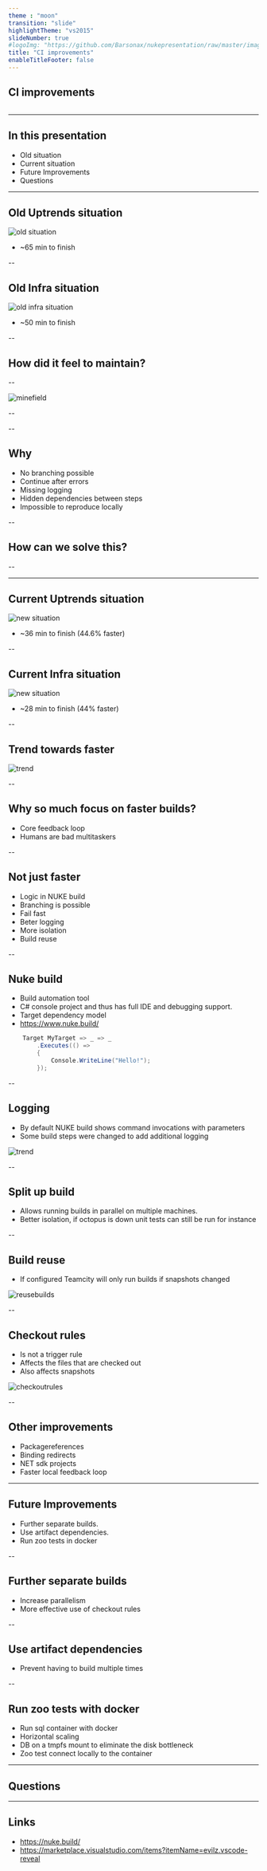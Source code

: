 ```yaml
---
theme : "moon"
transition: "slide"
highlightTheme: "vs2015"
slideNumber: true
#logoImg: "https://github.com/Barsonax/nukepresentation/raw/master/images/nukeIcon.png"
title: "CI improvements"
enableTitleFooter: false
---
```


## CI improvements

<a>
    <img style="border: unset; box-shadow: unset" data-src="https://github.com/Barsonax/nukepresentation/raw/master/images/nukeIcon.png">
</a>

---

## In this presentation

- Old situation
- Current situation
- Future Improvements
- Questions

---

## Old Uptrends situation

![old situation](https://github.com/Barsonax/CI-Improvements/raw/master/images/old_situation.png)

- ~65 min to finish

--

## Old Infra situation

![old infra situation](https://github.com/Barsonax/CI-Improvements/raw/master/images/infra_old_situation)

- ~50 min to finish

--

## How did it feel to maintain?

--

![minefield](https://github.com/Barsonax/CI-Improvements/raw/master/images/minefield.jpg)

--

<!-- .slide: data-background="https://github.com/Barsonax/CI-Improvements/raw/master/images/minefield2.gif" -->

--

## Why

- No branching possible
- Continue after errors
- Missing logging
- Hidden dependencies between steps
- Impossible to reproduce locally

--

## How can we solve this?

--

<!-- .slide: data-background="https://github.com/Barsonax/CI-Improvements/raw/master/images/atomicbomb.gif" -->

---

## Current Uptrends situation

![new situation](https://github.com/Barsonax/CI-Improvements/raw/master/images/new_situation.png)

- ~36 min to finish (44.6% faster)

--

## Current Infra situation

![new situation](https://github.com/Barsonax/CI-Improvements/raw/master/images/infra_new_situation.png)

- ~28 min to finish (44% faster)

--

## Trend towards faster

![trend](https://github.com/Barsonax/CI-Improvements/raw/master/images/BuildDurationTrend.png)

--

## Why so much focus on faster builds?

- Core feedback loop
- Humans are bad multitaskers

--

## Not just faster

- Logic in NUKE build
- Branching is possible
- Fail fast
- Beter logging
- More isolation
- Build reuse

--

## Nuke build

- Build automation tool
- C# console project and thus has full IDE and debugging support.
- Target dependency model
- <https://www.nuke.build/>

```csharp
    Target MyTarget => _ => _
        .Executes(() =>
        {
            Console.WriteLine("Hello!");
        });
```

--

## Logging

- By default NUKE build shows command invocations with parameters
- Some build steps were changed to add additional logging

![trend](https://github.com/Barsonax/CI-Improvements/raw/master/images/Logging.png)

--

## Split up build

- Allows running builds in parallel on multiple machines.
- Better isolation, if octopus is down unit tests can still be run for instance

--

## Build reuse

- If configured Teamcity will only run builds if snapshots changed

![reusebuilds](https://github.com/Barsonax/CI-Improvements/raw/master/images/ReuseBuilds.png)

--

## Checkout rules

- Is not a trigger rule
- Affects the files that are checked out
- Also affects snapshots

![checkoutrules](https://github.com/Barsonax/CI-Improvements/raw/master/images/CheckkoutRules.png)

--

## Other improvements

- Packagereferences
- Binding redirects
- NET sdk projects
- Faster local feedback loop

---

## Future Improvements

- Further separate builds.
- Use artifact dependencies.
- Run zoo tests in docker

--

## Further separate builds

- Increase parallelism
- More effective use of checkout rules

--

## Use artifact dependencies

- Prevent having to build multiple times

--

## Run zoo tests with docker

- Run sql container with docker
- Horizontal scaling
- DB on a tmpfs mount to eliminate the disk bottleneck
- Zoo test connect locally to the container

---

## Questions

---

## Links

- https://nuke.build/
- https://marketplace.visualstudio.com/items?itemName=evilz.vscode-reveal